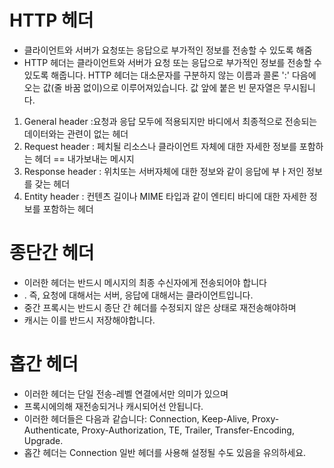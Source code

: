 # HTTP 헤더
- 클라이언트와 서버가 요청또는 응답으로 부가적인 정보를 전송할 수 있도록 해줌 
- HTTP 헤더는 클라이언트와 서버가 요청 또는 응답으로 부가적인 정보를 전송할 수 있도록 해줍니다. HTTP 헤더는 대소문자를 구분하지 않는 이름과 콜론 ':' 다음에 오는 값(줄 바꿈 없이)으로 이루어져있습니다. 값 앞에 붙은 빈 문자열은 무시됩니다.
1. General header :요청과 응답 모두에 적용되지만 바디에서 최종적으로 전송되는 데이터와는 관련이 없는 헤더
2. Request header : 페치될 리소스나 클라이언트 자체에 대한 자세한 정보를 포함하는 헤더 == 내가보내는 메시지
3. Response header : 위치또는 서버자체에 대한 정보와 같이 응답에 부ㅏ저인 정보를 갖는 헤더
4. Entity header : 컨텐츠 길이나 MIME 타입과 같이 엔티티 바디에 대한 자세한 정보를 포함하는 헤더


# 종단간 헤더
- 이러한 헤더는 반드시 메시지의 최종 수신자에게 전송되어야 합니다
- . 즉, 요청에 대해서는 서버, 응답에 대해서는 클라이언트입니다.
- 중간 프록시는 반드시 종단 간 헤더를 수정되지 않은 상태로 재전송해야하며
- 캐시는 이를 반드시 저장해야합니다.

# 홉간 헤더
- 이러한 헤더는 단일 전송-레벨 연결에서만 의미가 있으며 
- 프록시에의해 재전송되거나 캐시되어선 안됩니다. 
- 이러한 헤더들은 다음과 같습니다: Connection, Keep-Alive, Proxy-Authenticate, Proxy-Authorization, TE, Trailer, Transfer-Encoding, Upgrade. 
- 홉간 헤더는 Connection 일반 헤더를 사용해 설정될 수도 있음을 유의하세요.
